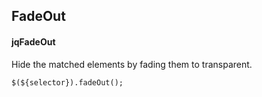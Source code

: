 ## FadeOut
#### jqFadeOut
Hide the matched elements by fading them to transparent.
```
$(${selector}).fadeOut();
```